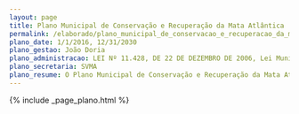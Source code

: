 ```yaml
---
layout: page
title: Plano Municipal de Conservação e Recuperação da Mata Atlântica
permalink: /elaborado/plano_municipal_de_conservacao_e_recuperacao_da_mata_atlantica
plano_date: 1/1/2016, 12/31/2030
plano_gestao: João Doria
plano_administracao: LEI Nº 11.428, DE 22 DE DEZEMBRO DE 2006, Lei Municipal nº 16.050/2014 - Plano Diretor Estratégico do Município de São Paulo
plano_secretaria: SVMA
plano_resume: O Plano Municipal de Conservação e Recuperação da Mata Atlântica (PMMA), criado pela Lei da Mata Atlântica, é um instrumento legal que permite que os municípios atuem na preservação dessa vegetação. Integrado ao Plano Diretor Estratégico (PDE) de São Paulo, o PMMA foi desenvolvido pela Prefeitura em colaboração com várias entidades. O plano define ações prioritárias e áreas para conservação, manejo e recuperação da Mata Atlântica na cidade, com base em mapeamentos de remanescentes vegetais. Ele promove experimentos tecnológicos sustentáveis e a gestão que equilibra a conservação ambiental com o desenvolvimento econômico e cultural. Além disso, incentiva a participação cidadã na gestão pública e inclui ações como educação ambiental, gestão de resíduos sólidos e ecoturismo. O PMMA também fornece subsídios para outras políticas e programas municipais, como saneamento básico, desenvolvimento rural sustentável e o próprio PDE.
---
```

<div>
{% include _page_plano.html %}
</div>
